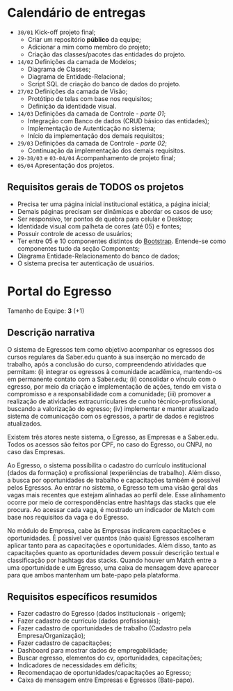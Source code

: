 # Calendário de entregas

- ``30/01`` Kick-off projeto final;
  - Criar um repositório **público** da equipe;
  - Adicionar a mim como membro do projeto;
  - Criação das classes/pacotes das entidades do projeto.
- ``14/02`` Definições da camada de Modelos;
  - Diagrama de Classes;
  - Diagrama de Entidade-Relacional;
  - Script SQL de criação do banco de dados do projeto.
- ``27/02`` Definições da camada de Visão;
  - Protótipo de telas com base nos requisitos;
  - Definição da identidade visual.
- ``14/03`` Definições da camada de Controle - *parte 01*;
  - Integração com Banco de dados (CRUD básico das entidades);
  - Implementação de Autenticação no sistema;
  - Início da implementação dos demais requisitos;
- ``29/03`` Definições da camada de Controle - *parte 02*;
  - Continuação da implementação dos demais requisitos.
- ``29-30/03`` e ``03-04/04`` Acompanhamento de projeto final;
- ``05/04`` Apresentação dos projetos.

## Requisitos gerais de TODOS os projetos 

- Precisa ter uma página inicial institucional estática, a página inicial;
- Demais páginas precisam ser dinâmicas e abordar os casos de uso;
- Ser responsivo, ter pontos de quebra para celular e Desktop; 
- Identidade visual com palheta de cores (até 05) e fontes;
- Possuir controle de acesso de usuários;
- Ter entre 05 e 10 componentes distintos do [Bootstrap](http://www.getbootstrap.com/). Entende-se como componentes tudo da seção Components;
- Diagrama Entidade-Relacionamento do banco de dados;
- O sistema precisa ter autenticação de usuários.

# Portal do Egresso

Tamanho de Equipe: **3** (+1)

## Descrição narrativa

O sistema de Egressos tem como objetivo acompanhar os egressos dos cursos regulares da Saber.edu quanto à sua inserção no mercado de trabalho, após a conclusão do curso, compreendendo atividades que permitam: (i) integrar os egressos à comunidade acadêmica, mantendo-os em permanente contato com a Saber.edu; (ii) consolidar o vínculo com o egresso, por meio da criação e implementação de ações, tendo em vista o compromisso e a responsabilidade com a comunidade; (iii) promover a realização de atividades extracurriculares de cunho técnico-profissional, buscando a valorização do egresso; (iv) implementar e manter atualizado sistema de comunicação com os egressos, a partir de dados e registros atualizados.

Existem três atores neste sistema, o Egresso, as Empresas e a Saber.edu. Todos os acessos são feitos por CPF, no caso do Egresso, ou CNPJ, no caso das Empresas.

Ao Egresso, o sistema possibilita o cadastro do currículo institucional (dados da formação) e profissional (experiências de trabalho). Além disso, a busca por oportunidades de trabalho  e capacitações também é possível pelos Egressos. Ao entrar no sistema, o Egresso tem uma visão geral das vagas mais recentes que estejam alinhadas ao perfil dele. Esse alinhamento ocorre por meio de correspondências entre hashtags das stacks que ele procura. Ao acessar cada vaga, é mostrado um indicador de Match com base nos requisitos da vaga e do Egresso.

No módulo de Empresa, cabe às Empresas indicarem capacitações e oportunidades. É possível ver quantos (não quais) Egressos escolheram aplicar tanto para as capacitações e oportunidades. Além disso, tanto as capacitações quanto as oportunidades devem possuir descrição textual e classificação por hashtags das stacks. Quando houver um Match entre a uma oportunidade e um Egresso, uma caixa de mensagem deve aparecer para que ambos mantenham um bate-papo pela plataforma.

## Requisitos específicos resumidos

- Fazer cadastro do Egresso (dados institucionais - origem);
- Fazer cadastro de currículo (dados profissionais);
- Fazer cadastro de oportunidades de trabalho (Cadastro pela Empresa/Organização);
- Fazer cadastro de capacitações;
- Dashboard para mostrar dados de empregabilidade;
- Buscar egresso, elementos do cv, oportunidades, capacitações;
- Indicadores de necessidades em déficits;
- Recomendaçao de oportunidades/capacitações ao Egresso;
- Caixa de mensagem entre Empresas e Egressos (Bate-papo).
